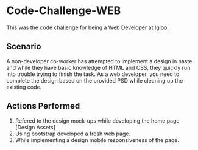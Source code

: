 # Code-Challenge-WEB
This was the code challenge for being a Web Developer at Igloo.

## Scenario
A non-developer co-worker has attempted to implement a design in haste and while they have basic knowledge of HTML and CSS, they quickly run into trouble trying to finish the task. As a web developer, you need to complete the design based on the provided PSD while cleaning up the existing code.

## Actions Performed
1. Refered to the design mock-ups while developing the home page [Design Assets]
2. Using bootstrap developed a fresh web page. 
3. While implementing a design mobile responsiveness of the page. 
